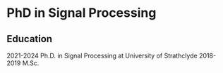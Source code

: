 # PhD in Signal Processing
## Education
2021-2024 Ph.D. in Signal Processing at University of Strathclyde
2018-2019 M.Sc. 
